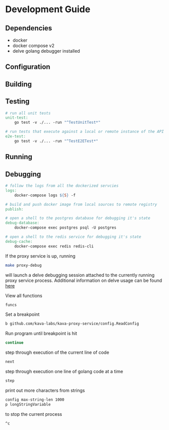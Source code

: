 # Development Guide

## Dependencies

- docker
- docker compose v2
- delve golang debugger installed

## Configuration

## Building

## Testing

```Makefile
# run all unit tests
unit-test:
	go test -v ./... -run "^TestUnitTest*"

# run tests that execute against a local or remote instance of the API
e2e-test:
	go test -v ./... -run "^TestE2ETest*"
```

## Running

## Debugging

```Makefile
# follow the logs from all the dockerized servcies
logs:
	docker-compose logs ${S} -f

# build and push docker image from local sources to remote registry
publish:

# open a shell to the postgres database for debugging it's state
debug-database:
	docker-compose exec postgres psql -U postgres

# open a shell to the redis service for debugging it's state
debug-cache:
	docker-compose exec redis redis-cli
```


If the proxy service is up, running

```bash
make proxy-debug
```

will launch a delve debugging session attached to the currently running proxy service process. Additional information on delve usage can be found [here](https://github.com/go-delve/delve/blob/master/Documentation/usage/dlv_attach.md)

View all functions

```bash
funcs
```

Set a breakpoint

```bash
b github.com/kava-labs/kava-proxy-service/config.ReadConfig
```

Run program until breakpoint is hit

```bash
continue
```

step through execution of the current line of code

```bash
next
```

step through execution one line of golang code at a time

```bash
step
```

print out more characters from strings

```bash
config max-string-len 1000
p longStringVariable
```

to stop the current process

```bash
^c
```
